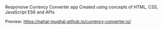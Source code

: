 Responsive Currency Converter app
Created using concepts of HTML, CSS, JavaScript ES6 and APIs

Preview: https://nahal-mughal.github.io/currency-converter.io/
